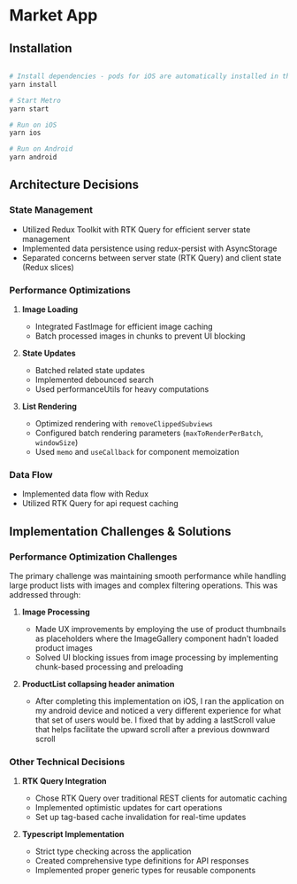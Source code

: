 # Market App

## Installation

```bash

# Install dependencies - pods for iOS are automatically installed in the postinstall command
yarn install

# Start Metro
yarn start

# Run on iOS
yarn ios

# Run on Android
yarn android
```

## Architecture Decisions

### State Management

- Utilized Redux Toolkit with RTK Query for efficient server state management
- Implemented data persistence using redux-persist with AsyncStorage
- Separated concerns between server state (RTK Query) and client state (Redux slices)

### Performance Optimizations

1. **Image Loading**

   - Integrated FastImage for efficient image caching
   - Batch processed images in chunks to prevent UI blocking

2. **State Updates**

   - Batched related state updates
   - Implemented debounced search
   - Used performanceUtils for heavy computations

3. **List Rendering**

   - Optimized rendering with `removeClippedSubviews`
   - Configured batch rendering parameters (`maxToRenderPerBatch`, `windowSize`)
   - Used `memo` and `useCallback` for component memoization

### Data Flow

- Implemented data flow with Redux
- Utilized RTK Query for api request caching

## Implementation Challenges & Solutions

### Performance Optimization Challenges

The primary challenge was maintaining smooth performance while handling large product lists with images and complex filtering operations. This was addressed through:

1. **Image Processing**

   - Made UX improvements by employing the use of product thumbnails as placeholders where the ImageGallery component hadn't loaded product images
   - Solved UI blocking issues from image processing by implementing chunk-based processing and preloading

2. **ProductList collapsing header animation**

   - After completing this implementation on iOS, I ran the application on my android device and noticed a very different experience for what that set of users would be. I fixed that by adding a lastScroll value that helps facilitate the upward scroll after a previous downward scroll

### Other Technical Decisions

1. **RTK Query Integration**

   - Chose RTK Query over traditional REST clients for automatic caching
   - Implemented optimistic updates for cart operations
   - Set up tag-based cache invalidation for real-time updates

2. **Typescript Implementation**
   - Strict type checking across the application
   - Created comprehensive type definitions for API responses
   - Implemented proper generic types for reusable components
